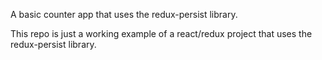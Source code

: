 A basic counter app that uses the redux-persist library.

This repo is just a working example of a react/redux project that uses the redux-persist library.